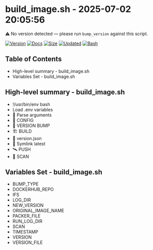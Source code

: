 # build_image.sh - 2025-07-02 20:05:56

⚠️ No version detected — please run `bump_version` against this script.

[![Version](https://img.shields.io/badge/version-0.0.0-purple.svg)](./build_image)
[![Docs](https://img.shields.io/badge/docs-generated-orange.svg)](./docs/build_image.md)
[![Size](https://img.shields.io/badge/size-3.1K-yellow)](./build_image)
[![Updated](https://img.shields.io/badge/updated-2025--07--01-blue)](./build_image)
[![Bash](https://img.shields.io/badge/bash-5--2--37-red)](https://www.gnu.org/software/bash/)

## Table of Contents
- High-level summary - build_image.sh
- Variables Set - build_image.sh

## High-level summary - build_image.sh
- !/usr/bin/env bash
- Load .env variables
- 🚀 Parse arguments
- 🔧 CONFIG
- 🔁 VERSION BUMP
- 🏗️ BUILD
- 📄 version.json
- 🔗 Symlink latest
- 🛰 PUSH
- 🧪 SCAN

## Variables Set - build_image.sh
- BUMP_TYPE
- DOCKERHUB_REPO
- IFS
- LOG_DIR
- NEW_VERSION
- ORIGINAL_IMAGE_NAME
- PACKER_FILE
- RUN_LOG_DIR
- SCAN
- TIMESTAMP
- VERSION
- VERSION_FILE
